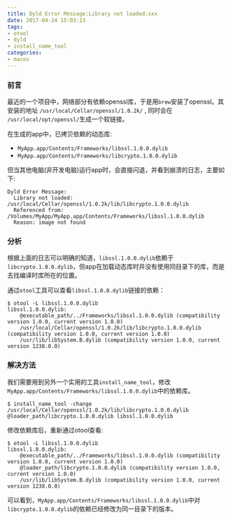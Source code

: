 ```yaml
---
title: Dyld Error Message:Library not loaded:xxx
date: 2017-04-24 15:03:13
tags:
- otool
- dyld
- install_name_tool
categories:
- macos
---
```


### 前言
最近的一个项目中，网络部分有依赖openssl库，于是用`brew`安装了openssl。其安装的地址 `/usr/local/Cellar/openssl/1.0.2k/` , 同时会在 `/usr/local/opt/openssl/`生成一个软链接。

在生成的app中，已拷贝依赖的动态库:
- `MyApp.app/Contents/Frameworks/libssl.1.0.0.dylib`
- `MyApp.app/Contents/Frameworks/libcrypto.1.0.0.dylib`

但当其他电脑(非开发电脑)运行app时，会直接闪退，并看到崩溃的日志，主要如下:
```
Dyld Error Message:
  Library not loaded: /usr/local/Cellar/openssl/1.0.2k/lib/libcrypto.1.0.0.dylib
  Referenced from: /Volumes/MyApp/MyApp.app/Contents/Frameworks/libssl.1.0.0.dylib
  Reason: image not found
```
<!-- more -->
### 分析
根据上面的日志可以明确的知道，`libssl.1.0.0.dylib`依赖于`libcrypto.1.0.0.dylib`，但app在加载动态库时并没有使用同目录下的库，而是去找编译时库所在的位置。

通过`otool`工具可以查看`libssl.1.0.0.dylib`链接的依赖：
```
$ otool -L libssl.1.0.0.dylib
libssl.1.0.0.dylib:
	@executable_path/../Frameworks/libssl.1.0.0.dylib (compatibility version 1.0.0, current version 1.0.0)
	/usr/local/Cellar/openssl/1.0.2k/lib/libcrypto.1.0.0.dylib (compatibility version 1.0.0, current version 1.0.0)
	/usr/lib/libSystem.B.dylib (compatibility version 1.0.0, current version 1238.0.0)
```

### 解决方法
我们需要用到另外一个实用的工具`install_name_tool`，修改`MyApp.app/Contents/Frameworks/libssl.1.0.0.dylib`中的依赖库。
```
$ install_name_tool -change /usr/local/Cellar/openssl/1.0.2k/lib/libcrypto.1.0.0.dylib @loader_path/libcrypto.1.0.0.dylib libssl.1.0.0.dylib
```
修改依赖库后，重新通过otool查看:
```
$ otool -L libssl.1.0.0.dylib
libssl.1.0.0.dylib:
	@executable_path/../Frameworks/libssl.1.0.0.dylib (compatibility version 1.0.0, current version 1.0.0)
	@loader_path/libcrypto.1.0.0.dylib (compatibility version 1.0.0, current version 1.0.0)
	/usr/lib/libSystem.B.dylib (compatibility version 1.0.0, current version 1238.0.0)
```
可以看到，`MyApp.app/Contents/Frameworks/libssl.1.0.0.dylib`中对`libcrypto.1.0.0.dylib`的依赖已经修改为同一目录下的版本。
